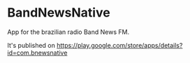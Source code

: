 # BandNewsNative

App for the brazilian radio Band News FM.

It's published on https://play.google.com/store/apps/details?id=com.bnewsnative
